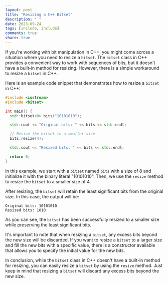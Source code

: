 ```yaml
---
layout: post
title: "Resizing a C++ Bitset"
description: " "
date: 2023-09-24
tags: [include, include]
comments: true
share: true
---
```


If you're working with bit manipulation in C++, you might come across a situation where you need to resize a `bitset`. The `bitset` class in C++ provides a convenient way to work with sequences of bits, but it doesn't have a built-in method for resizing. However, there is a simple workaround to resize a `bitset` in C++.

Here is an example code snippet that demonstrates how to resize a `bitset` in C++:

```cpp
#include <iostream>
#include <bitset>

int main() {
  std::bitset<8> bits("10101010");

  std::cout << "Original bits: " << bits << std::endl;

  // Resize the bitset to a smaller size
  bits.resize(4);

  std::cout << "Resized bits: " << bits << std::endl;

  return 0;
}
```

In this example, we start with a `bitset` named `bits` with a size of 8 and initialize it with the binary literal "10101010". Then, we use the `resize` method to resize the `bitset` to a smaller size of 4. 

After resizing, the `bitset` will retain the least significant bits from the original size. In this case, the output will be:

```
Original bits: 10101010
Resized bits: 1010
```

As you can see, the `bitset` has been successfully resized to a smaller size while preserving the least significant bits.

It's important to note that when resizing a `bitset`, any excess bits beyond the new size will be discarded. If you want to resize a `bitset` to a larger size and fill the new bits with a specific value, there is a constructor available that allows you to specify the initial value for the new bits.

In conclusion, while the `bitset` class in C++ doesn't have a built-in method for resizing, you can easily resize a `bitset` by using the `resize` method. Just keep in mind that resizing a `bitset` will discard any excess bits beyond the new size.